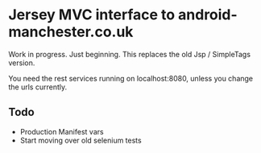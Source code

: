 Jersey MVC interface to android-manchester.co.uk
================================================

Work in progress. Just beginning. This replaces the old Jsp / SimpleTags version.

You need the rest services running on localhost:8080, unless you change the urls currently.

Todo
----

* Production Manifest vars
* Start moving over old selenium tests
